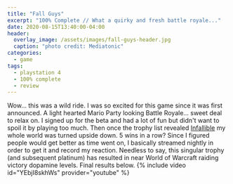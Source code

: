 ```yaml
---
title: "Fall Guys"
excerpt: "100% Complete // What a quirky and fresh battle royale..."
date: 2020-08-15T13:40:00-04:00
header:
  overlay_image: /assets/images/fall-guys-header.jpg
  caption: "photo credit: Mediatonic"
categories:
  - game
tags:
  - playstation 4
  - 100% complete
  - review
---
```

Wow... this was a wild ride. I was so excited for this game since it was first announced. A light hearted Mario Party looking Battle Royale... sweet deal to relax on. I signed up for the beta and had a lot of fun but didn't want to spoil it by playing too much. Then once the trophy list revealed [Infallible](https://psnprofiles.com/trophy/11209-fall-guys-ultimate-knockout/16-infallible) my whole world was turned upside down. 5 wins in a row? Since I figured people would get better as time went on, I basically streamed nightly in order to get it and record my reaction. Needless to say, this singular trophy (and subsequent platinum) has resulted in near World of Warcraft raiding victory dopamine levels. Final results below.
{% include video id="YEbjI8skhWs" provider="youtube" %}
